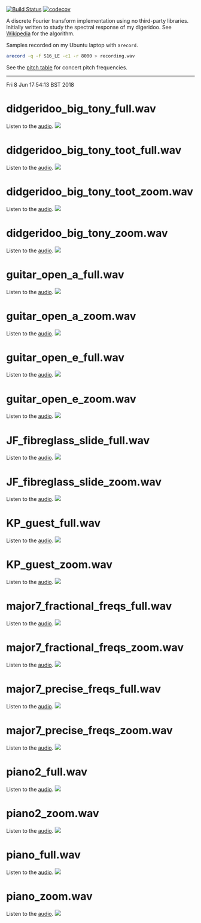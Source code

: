 [![Build Status](https://travis-ci.org/deanturpin/spectrum_analyser_gnuplot.svg?branch=master)](https://travis-ci.org/deanturpin/spectrum_analyser_gnuplot)
[![codecov](https://codecov.io/gh/deanturpin/spectrum_analyser_gnuplot/branch/master/graph/badge.svg)](https://codecov.io/gh/deanturpin/spectrum_analyser_gnuplot)

A discrete Fourier transform implementation using no third-party libraries. Initially written to study the spectral response of my digeridoo. See [Wikipedia](https://en.wikipedia.org/wiki/Discrete_Fourier_transform) for the algorithm.

Samples recorded on my Ubuntu laptop with ```arecord```.
```bash
arecord -q -f S16_LE -c1 -r 8000 > recording.wav
```

See the [pitch table](pitch.md) for concert pitch frequencies.

---

Fri  8 Jun 17:54:13 BST 2018
# didgeridoo_big_tony_full.wav
Listen to the [audio](wav/didgeridoo_big_tony_full.wav).
[![](didgeridoo_big_tony_full.svg)](didgeridoo_big_tony_full.svg)
# didgeridoo_big_tony_toot_full.wav
Listen to the [audio](wav/didgeridoo_big_tony_toot_full.wav).
[![](didgeridoo_big_tony_toot_full.svg)](didgeridoo_big_tony_toot_full.svg)
# didgeridoo_big_tony_toot_zoom.wav
Listen to the [audio](wav/didgeridoo_big_tony_toot_zoom.wav).
[![](didgeridoo_big_tony_toot_zoom.svg)](didgeridoo_big_tony_toot_zoom.svg)
# didgeridoo_big_tony_zoom.wav
Listen to the [audio](wav/didgeridoo_big_tony_zoom.wav).
[![](didgeridoo_big_tony_zoom.svg)](didgeridoo_big_tony_zoom.svg)
# guitar_open_a_full.wav
Listen to the [audio](wav/guitar_open_a_full.wav).
[![](guitar_open_a_full.svg)](guitar_open_a_full.svg)
# guitar_open_a_zoom.wav
Listen to the [audio](wav/guitar_open_a_zoom.wav).
[![](guitar_open_a_zoom.svg)](guitar_open_a_zoom.svg)
# guitar_open_e_full.wav
Listen to the [audio](wav/guitar_open_e_full.wav).
[![](guitar_open_e_full.svg)](guitar_open_e_full.svg)
# guitar_open_e_zoom.wav
Listen to the [audio](wav/guitar_open_e_zoom.wav).
[![](guitar_open_e_zoom.svg)](guitar_open_e_zoom.svg)
# JF_fibreglass_slide_full.wav
Listen to the [audio](wav/JF_fibreglass_slide_full.wav).
[![](JF_fibreglass_slide_full.svg)](JF_fibreglass_slide_full.svg)
# JF_fibreglass_slide_zoom.wav
Listen to the [audio](wav/JF_fibreglass_slide_zoom.wav).
[![](JF_fibreglass_slide_zoom.svg)](JF_fibreglass_slide_zoom.svg)
# KP_guest_full.wav
Listen to the [audio](wav/KP_guest_full.wav).
[![](KP_guest_full.svg)](KP_guest_full.svg)
# KP_guest_zoom.wav
Listen to the [audio](wav/KP_guest_zoom.wav).
[![](KP_guest_zoom.svg)](KP_guest_zoom.svg)
# major7_fractional_freqs_full.wav
Listen to the [audio](wav/major7_fractional_freqs_full.wav).
[![](major7_fractional_freqs_full.svg)](major7_fractional_freqs_full.svg)
# major7_fractional_freqs_zoom.wav
Listen to the [audio](wav/major7_fractional_freqs_zoom.wav).
[![](major7_fractional_freqs_zoom.svg)](major7_fractional_freqs_zoom.svg)
# major7_precise_freqs_full.wav
Listen to the [audio](wav/major7_precise_freqs_full.wav).
[![](major7_precise_freqs_full.svg)](major7_precise_freqs_full.svg)
# major7_precise_freqs_zoom.wav
Listen to the [audio](wav/major7_precise_freqs_zoom.wav).
[![](major7_precise_freqs_zoom.svg)](major7_precise_freqs_zoom.svg)
# piano2_full.wav
Listen to the [audio](wav/piano2_full.wav).
[![](piano2_full.svg)](piano2_full.svg)
# piano2_zoom.wav
Listen to the [audio](wav/piano2_zoom.wav).
[![](piano2_zoom.svg)](piano2_zoom.svg)
# piano_full.wav
Listen to the [audio](wav/piano_full.wav).
[![](piano_full.svg)](piano_full.svg)
# piano_zoom.wav
Listen to the [audio](wav/piano_zoom.wav).
[![](piano_zoom.svg)](piano_zoom.svg)
